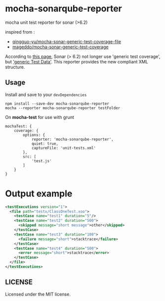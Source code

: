 # mocha-sonarqube-reporter

mocha unit test reporter for sonar (>6.2)

inspired from :
 - [qingguo-yu/mocha-sonar-generic-test-coverage-file](https://github.com/qingguo-yu/mocha-sonar-generic-test-coverage-file)
 - [mageddo/mocha-sonar-generic-test-coverage](https://github.com/mageddo/mocha-sonar-generic-test-coverage)

According to [this page](https://docs.sonarqube.org/display/PLUG/Generic+Test+Coverage), Sonar (> 6.2) not longer use 'generic test coverage',
but ['generic Test Data'](https://docs.sonarqube.org/display/SONAR/Generic+Test+Data).
This reporter provides the new compliant XML structure.

Usage
-----

Install and save to your `devDependencies`

```
npm install --save-dev mocha-sonarqube-reporter
mocha --reporter mocha-sonarqube-reporter testFolder
```

On **mocha-test** for use with grunt

	mochaTest: {
		coverage: {
			options: {
				reporter: 'mocha-sonarqube-reporter',
				quiet: true,
				captureFile: 'unit-tests.xml'
			},
			src: [
				'test.js'
			]
		}
	}


# Output example

```xml
<testExecutions version="1">
  <file path="testx/ClassOneTest.xoo">
    <testCase name="test1" duration="5"/>
    <testCase name="test2" duration="500">
      <skipped message="short message">other</skipped>
    </testCase>
    <testCase name="test3" duration="100">
      <failure message="short">stacktrace</failure>
    </testCase>
    <testCase name="test4" duration="500">
      <error message="short">stacktrace</error>
    </testCase>
  </file>
</testExecutions>
```

LICENSE
-------

Licensed under the MIT license.
